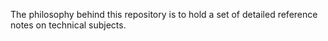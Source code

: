 The philosophy behind this repository is to hold a set of detailed reference notes on technical subjects.

